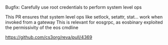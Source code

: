 Bugfix: Carefully use root credentials to perform system level ops

This PR ensures that system level ops like setlock, setattr, stat... work when invoked from a gateway
This is relevant for eosgrpc, as eosbinary exploited the permissivity of the eos cmdline

https://github.com/cs3org/reva/pull/4369
